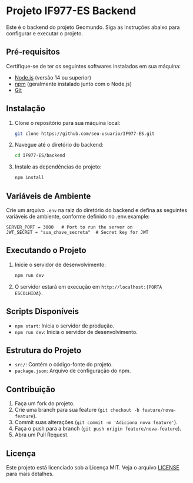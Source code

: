 # Projeto IF977-ES Backend

Este é o backend do projeto Geomundo. Siga as instruções abaixo para configurar e executar o projeto.

## Pré-requisitos

Certifique-se de ter os seguintes softwares instalados em sua máquina:

- [Node.js](https://nodejs.org/) (versão 14 ou superior)
- [npm](https://www.npmjs.com/) (geralmente instalado junto com o Node.js)
- [Git](https://git-scm.com/)

## Instalação

1. Clone o repositório para sua máquina local:

    ```bash
    git clone https://github.com/seu-usuario/IF977-ES.git
    ```

2. Navegue até o diretório do backend:

    ```bash
    cd IF977-ES/backend
    ```

3. Instale as dependências do projeto:

    ```bash
    npm install
    ```

## Variáveis de Ambiente

Crie um arquivo `.env` na raiz do diretório do backend e defina as seguintes variáveis de ambiente, conforme definido no .env.example:
```
SERVER_PORT = 3000   # Port to run the server on
JWT_SECRET = "sua_chave_secreta"  # Secret key for JWT
```
## Executando o Projeto

1. Inicie o servidor de desenvolvimento:

    ```bash
    npm run dev
    ```

2. O servidor estará em execução em `http://localhost:{PORTA ESCOLHIDA}`.

## Scripts Disponíveis

- `npm start`: Inicia o servidor de produção.
- `npm run dev`: Inicia o servidor de desenvolvimento.

## Estrutura do Projeto

- `src/`: Contém o código-fonte do projeto.
- `package.json`: Arquivo de configuração do npm.

## Contribuição

1. Faça um fork do projeto.
2. Crie uma branch para sua feature (`git checkout -b feature/nova-feature`).
3. Commit suas alterações (`git commit -m 'Adiciona nova feature'`).
4. Faça o push para a branch (`git push origin feature/nova-feature`).
5. Abra um Pull Request.

## Licença

Este projeto está licenciado sob a Licença MIT. Veja o arquivo [LICENSE](LICENSE) para mais detalhes.
